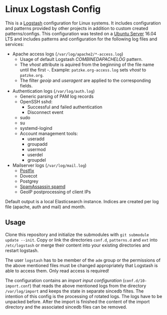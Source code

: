 # Linux Logstash Config

This is a [Logstash](https://www.elastic.co/products/logstash) configuration for Linux systems. It includes
configuration and patterns provided by other projects in addition to custom created patterns/configs. This configuration
was tested on a [Ubuntu Server](https://www.ubuntu.com/server) 16.04 LTS and includes patterns and configuration for the
following log files and services:

* Apache access logs (`/var/log/apache2/*-access.log`)
    * Usage of default Logstash *COMBINEDAPACHELOG* pattern.
    * The *vhost* attribute is aquired from the beginning of the file name until the first -. Example: `patzke.org-access.log` sets *vhost* to `patzke.org`.
    * The filter *geoip* and *useragent* are applied to the corresponding fields.
* Authentication logs (`/var/log/auth.log`)
    * Generic parsing of PAM log records
    * OpenSSH sshd:
        * Successful and failed authentication
        * Disconnect event
    * sudo
    * su
    * systemd-logind
    * Account management tools:
        * useradd
        * groupadd
        * usermod
        * userdel
        * groupdel
* Mailserver logs (`/var/log/mail.log`)
    * [Postfix](https://github.com/whyscream/postfix-grok-patterns)
    * Dovecot
    * Postgrey
    * [SpamAssassin spamd](https://github.com/ajmyyra/logstash-mail-log)
    * GeoIP postprocessing of client IPs

Default output is a local Elasticsearch instance. Indices are created per log file (apache, auth and mail) and month.

## Usage

Clone this repository and initialize the submodules with `git submodule update --init`. Copy or link the directories
`conf.d`, `patterns.d` and `ext` into `/etc/logstash` or merge their content into your existing directories and restart
logstash.

The user `logstash` has to be member of the `adm` group or the permissions of the above mentioned files must be changed
appropriately that Logstash is able to access them. Only read access is required!

The configuration contains an *import input configuration* (`conf.d/10-import.conf`) that reads the above mentioned logs
from the directory `/var/log/import` and keeps the state in separate sincedb filtes. The intention of this config is the
processing of rotated logs. The logs have to be unpacked before. After the import is finished the content of the import
directory and the associated sincedb files can be removed.
